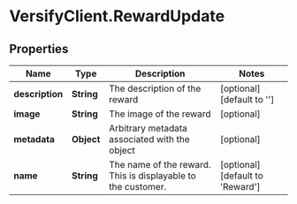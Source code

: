 # VersifyClient.RewardUpdate

## Properties

Name | Type | Description | Notes
------------ | ------------- | ------------- | -------------
**description** | **String** | The description of the reward | [optional] [default to &#39;&#39;]
**image** | **String** | The image of the reward | [optional] 
**metadata** | **Object** | Arbitrary metadata associated with the object | [optional] 
**name** | **String** | The name of the reward. This is displayable to the customer. | [optional] [default to &#39;Reward&#39;]


